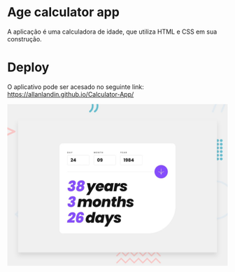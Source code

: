 # Age calculator app

A aplicação é uma calculadora de idade, que utiliza HTML e CSS em sua construção.

# Deploy
 
O aplicativo pode ser acesado no seguinte link: https://allanlandin.github.io/Calculator-App/

![Design preview for the Age calculator app coding challenge](./design/desktop-preview.jpg)


